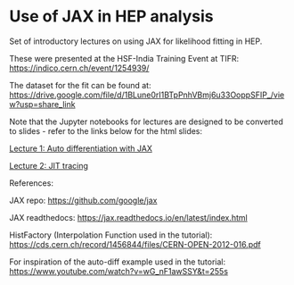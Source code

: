 # Use of JAX in HEP analysis

Set of introductory lectures on using JAX for likelihood fitting in HEP. 

These were presented at the HSF-India Training Event at TIFR: https://indico.cern.ch/event/1254939/

The dataset for the fit can be found at: https://drive.google.com/file/d/1BLune0rI1BTpPnhVBmj6u33OoppSFIP_/view?usp=share_link

Note that the Jupyter notebooks for lectures are designed to be converted to slides - refer to the links below for the html slides:

[Lecture 1: Auto differentiation with JAX](https://hsf-india-may2023.github.io/JAX_in_HEP/Lecture_1_AutoDiff_JAX.slides.html)

[Lecture 2: JIT tracing](https://hsf-india-may2023.github.io/JAX_in_HEP/Lecture_2_JIT_Tracing_Physics.slides.html)

References:

JAX repo: https://github.com/google/jax

JAX readthedocs: https://jax.readthedocs.io/en/latest/index.html

HistFactory (Interpolation Function used in the tutorial): https://cds.cern.ch/record/1456844/files/CERN-OPEN-2012-016.pdf

For inspiration of the auto-diff example used in the tutorial: https://www.youtube.com/watch?v=wG_nF1awSSY&t=255s
